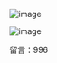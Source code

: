 
![image](https://github.com/CoderGLEric/996.ICU/blob/master/11553752324_.pic_hd.jpg)

![image](https://github.com/CoderGLEric/996.ICU/blob/master/21553753495_.pic.jpg)

留言：996
